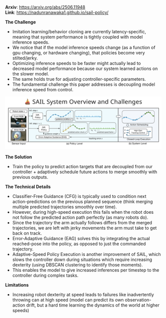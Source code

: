 **Arxiv**: https://arxiv.org/abs/2506.11948  
**Link**: https://nadunranawaka1.github.io/sail-policy/

**The Challenge**
- Imitation learning/behavior cloning are currently latency-specific, meaning that system performance is tightly coupled with model inference speeds.
- We notice that if the model inference speeds change (as a function of gpu changing, or hardware changing), that policies become very stilted/jerky.
- Optimizing inference speeds to be faster might actually lead to decreased model performance because our system learned actions on the slower model.
- The same holds true for adjusting controller-specific parameters.
- The fundamental challenge this paper addresses is decoupling model inference speed from control.

![d](./images/sail.png)


**The Solution**
- Train the policy to predict action targets that are decoupled from our controller + adaptively schedule future actions to merge smoothly with previous outputs.

**The Technical Details**
- Classifier-Free Guidance (CFG) is typically used to condition next action-predictions on the previous planned sequence (think merging multiple predicted trajectories smoothly over time).
- However, during high-speed execution this fails when the robot does not follow the predicted action path perfectly (as many robots do).
- Since the trajectory the arm actually follows differs from the merged trajectories, we are left with jerky movements the arm must take to get back on track.
- Error-Adaptive Guidance (EAG) solves this by integrating the actual reached-pose into the policy, as opposed to just the commanded trajectory.
- Adaptive-Speed Policy Execution is another improvement of SAIL, which slows the controller down during situations which require increasing dexterity (using DBSCAN clustering to identify those moments).
- This enables the model to give increased inferences per timestep to the controller during complex tasks.

**Limitations**
- Increasing robot dexterity at speed leads to failures like inadvertently throwing can at high speed (model can predict its own observation-action drift, but a hard time learning the dynamics of the world at higher speeds)
